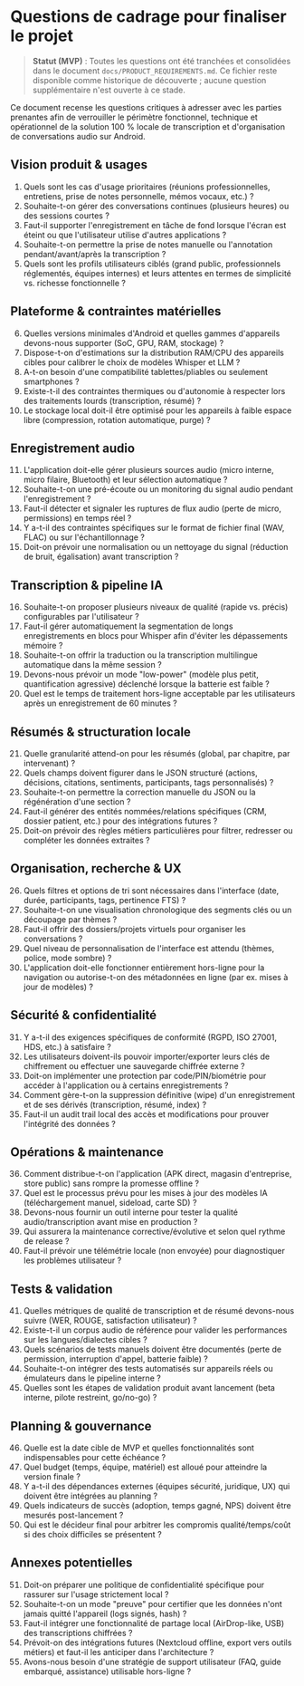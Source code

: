# Questions de cadrage pour finaliser le projet

> **Statut (MVP)** : Toutes les questions ont été tranchées et consolidées dans le document `docs/PRODUCT_REQUIREMENTS.md`.
> Ce fichier reste disponible comme historique de découverte ; aucune question supplémentaire n'est ouverte à ce stade.

Ce document recense les questions critiques à adresser avec les parties prenantes afin de verrouiller le périmètre fonctionnel, technique et opérationnel de la solution 100 % locale de transcription et d'organisation de conversations audio sur Android.

## Vision produit & usages
1. Quels sont les cas d'usage prioritaires (réunions professionnelles, entretiens, prise de notes personnelle, mémos vocaux, etc.) ?
2. Souhaite-t-on gérer des conversations continues (plusieurs heures) ou des sessions courtes ?
3. Faut-il supporter l'enregistrement en tâche de fond lorsque l'écran est éteint ou que l'utilisateur utilise d'autres applications ?
4. Souhaite-t-on permettre la prise de notes manuelle ou l'annotation pendant/avant/après la transcription ?
5. Quels sont les profils utilisateurs ciblés (grand public, professionnels réglementés, équipes internes) et leurs attentes en termes de simplicité vs. richesse fonctionnelle ?

## Plateforme & contraintes matérielles
6. Quelles versions minimales d'Android et quelles gammes d'appareils devons-nous supporter (SoC, GPU, RAM, stockage) ?
7. Dispose-t-on d'estimations sur la distribution RAM/CPU des appareils cibles pour calibrer le choix de modèles Whisper et LLM ?
8. A-t-on besoin d'une compatibilité tablettes/pliables ou seulement smartphones ?
9. Existe-t-il des contraintes thermiques ou d'autonomie à respecter lors des traitements lourds (transcription, résumé) ?
10. Le stockage local doit-il être optimisé pour les appareils à faible espace libre (compression, rotation automatique, purge) ?

## Enregistrement audio
11. L'application doit-elle gérer plusieurs sources audio (micro interne, micro filaire, Bluetooth) et leur sélection automatique ?
12. Souhaite-t-on une pré-écoute ou un monitoring du signal audio pendant l'enregistrement ?
13. Faut-il détecter et signaler les ruptures de flux audio (perte de micro, permissions) en temps réel ?
14. Y a-t-il des contraintes spécifiques sur le format de fichier final (WAV, FLAC) ou sur l'échantillonnage ?
15. Doit-on prévoir une normalisation ou un nettoyage du signal (réduction de bruit, égalisation) avant transcription ?

## Transcription & pipeline IA
16. Souhaite-t-on proposer plusieurs niveaux de qualité (rapide vs. précis) configurables par l'utilisateur ?
17. Faut-il gérer automatiquement la segmentation de longs enregistrements en blocs pour Whisper afin d'éviter les dépassements mémoire ?
18. Souhaite-t-on offrir la traduction ou la transcription multilingue automatique dans la même session ?
19. Devons-nous prévoir un mode "low-power" (modèle plus petit, quantification agressive) déclenché lorsque la batterie est faible ?
20. Quel est le temps de traitement hors-ligne acceptable par les utilisateurs après un enregistrement de 60 minutes ?

## Résumés & structuration locale
21. Quelle granularité attend-on pour les résumés (global, par chapitre, par intervenant) ?
22. Quels champs doivent figurer dans le JSON structuré (actions, décisions, citations, sentiments, participants, tags personnalisés) ?
23. Souhaite-t-on permettre la correction manuelle du JSON ou la régénération d'une section ?
24. Faut-il générer des entités nommées/relations spécifiques (CRM, dossier patient, etc.) pour des intégrations futures ?
25. Doit-on prévoir des règles métiers particulières pour filtrer, redresser ou compléter les données extraites ?

## Organisation, recherche & UX
26. Quels filtres et options de tri sont nécessaires dans l'interface (date, durée, participants, tags, pertinence FTS) ?
27. Souhaite-t-on une visualisation chronologique des segments clés ou un découpage par thèmes ?
28. Faut-il offrir des dossiers/projets virtuels pour organiser les conversations ?
29. Quel niveau de personnalisation de l'interface est attendu (thèmes, police, mode sombre) ?
30. L'application doit-elle fonctionner entièrement hors-ligne pour la navigation ou autorise-t-on des métadonnées en ligne (par ex. mises à jour de modèles) ?

## Sécurité & confidentialité
31. Y a-t-il des exigences spécifiques de conformité (RGPD, ISO 27001, HDS, etc.) à satisfaire ?
32. Les utilisateurs doivent-ils pouvoir importer/exporter leurs clés de chiffrement ou effectuer une sauvegarde chiffrée externe ?
33. Doit-on implémenter une protection par code/PIN/biométrie pour accéder à l'application ou à certains enregistrements ?
34. Comment gère-t-on la suppression définitive (wipe) d'un enregistrement et de ses dérivés (transcription, résumé, index) ?
35. Faut-il un audit trail local des accès et modifications pour prouver l'intégrité des données ?

## Opérations & maintenance
36. Comment distribue-t-on l'application (APK direct, magasin d'entreprise, store public) sans rompre la promesse offline ?
37. Quel est le processus prévu pour les mises à jour des modèles IA (téléchargement manuel, sideload, carte SD) ?
38. Devons-nous fournir un outil interne pour tester la qualité audio/transcription avant mise en production ?
39. Qui assurera la maintenance corrective/évolutive et selon quel rythme de release ?
40. Faut-il prévoir une télémétrie locale (non envoyée) pour diagnostiquer les problèmes utilisateur ?

## Tests & validation
41. Quelles métriques de qualité de transcription et de résumé devons-nous suivre (WER, ROUGE, satisfaction utilisateur) ?
42. Existe-t-il un corpus audio de référence pour valider les performances sur les langues/dialectes cibles ?
43. Quels scénarios de tests manuels doivent être documentés (perte de permission, interruption d'appel, batterie faible) ?
44. Souhaite-t-on intégrer des tests automatisés sur appareils réels ou émulateurs dans le pipeline interne ?
45. Quelles sont les étapes de validation produit avant lancement (beta interne, pilote restreint, go/no-go) ?

## Planning & gouvernance
46. Quelle est la date cible de MVP et quelles fonctionnalités sont indispensables pour cette échéance ?
47. Quel budget (temps, équipe, matériel) est alloué pour atteindre la version finale ?
48. Y a-t-il des dépendances externes (équipes sécurité, juridique, UX) qui doivent être intégrées au planning ?
49. Quels indicateurs de succès (adoption, temps gagné, NPS) doivent être mesurés post-lancement ?
50. Qui est le décideur final pour arbitrer les compromis qualité/temps/coût si des choix difficiles se présentent ?

## Annexes potentielles
51. Doit-on préparer une politique de confidentialité spécifique pour rassurer sur l'usage strictement local ?
52. Souhaite-t-on un mode "preuve" pour certifier que les données n'ont jamais quitté l'appareil (logs signés, hash) ?
53. Faut-il intégrer une fonctionnalité de partage local (AirDrop-like, USB) des transcriptions chiffrées ?
54. Prévoit-on des intégrations futures (Nextcloud offline, export vers outils métiers) et faut-il les anticiper dans l'architecture ?
55. Avons-nous besoin d'une stratégie de support utilisateur (FAQ, guide embarqué, assistance) utilisable hors-ligne ?
